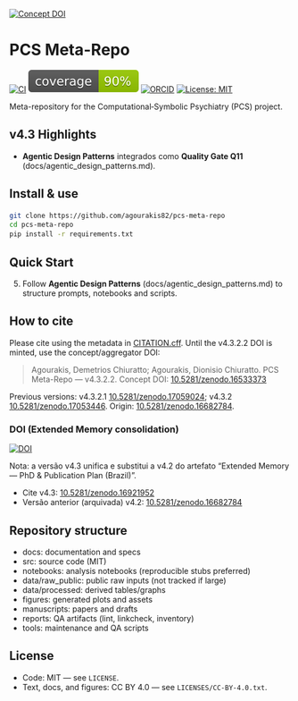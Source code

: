 [![Concept DOI](https://zenodo.org/badge/DOI/10.5281/zenodo.16533373.svg)](https://doi.org/10.5281/zenodo.16533373)

# PCS Meta-Repo

[![CI](https://github.com/agourakis82/pcs-meta-repo/actions/workflows/python-tests.yml/badge.svg)](https://github.com/agourakis82/pcs-meta-repo/actions/workflows/python-tests.yml)
[![Coverage](coverage.svg)](coverage.svg)
[![ORCID](https://img.shields.io/badge/ORCID-0000--0002--8596--5097-brightgreen.svg?logo=orcid)](https://orcid.org/0000-0002-8596-5097)
[![License: MIT](https://img.shields.io/badge/license-MIT-blue.svg)](LICENSE)

Meta-repository for the Computational‑Symbolic Psychiatry (PCS) project.

## v4.3 Highlights

- **Agentic Design Patterns** integrados como **Quality Gate Q11** (docs/agentic_design_patterns.md).

## Install & use

```bash
git clone https://github.com/agourakis82/pcs-meta-repo
cd pcs-meta-repo
pip install -r requirements.txt
```

## Quick Start

5. Follow **Agentic Design Patterns** (docs/agentic_design_patterns.md) to structure prompts, notebooks and scripts.

## How to cite

Please cite using the metadata in [CITATION.cff](CITATION.cff). Until the v4.3.2.2 DOI is minted, use the concept/aggregator DOI:

> Agourakis, Demetrios Chiuratto; Agourakis, Dionisio Chiuratto. PCS Meta-Repo — v4.3.2.2. Concept DOI: [10.5281/zenodo.16533373](https://doi.org/10.5281/zenodo.16533373)

Previous versions: v4.3.2.1 [10.5281/zenodo.17059024](https://doi.org/10.5281/zenodo.17059024); v4.3.2 [10.5281/zenodo.17053446](https://doi.org/10.5281/zenodo.17053446). Origin: [10.5281/zenodo.16682784](https://doi.org/10.5281/zenodo.16682784).

### DOI (Extended Memory consolidation)

[![DOI](https://zenodo.org/badge/DOI/10.5281/zenodo.16533374.svg)](https://doi.org/10.5281/zenodo.16533374)

Nota: a versão v4.3 unifica e substitui a v4.2 do artefato “Extended Memory — PhD & Publication Plan (Brazil)”.

- Cite v4.3: [10.5281/zenodo.16921952](https://doi.org/10.5281/zenodo.16921952)
- Versão anterior (arquivada) v4.2: [10.5281/zenodo.16682784](https://doi.org/10.5281/zenodo.16682784)


## Repository structure

- docs: documentation and specs
- src: source code (MIT)
- notebooks: analysis notebooks (reproducible stubs preferred)
- data/raw_public: public raw inputs (not tracked if large)
- data/processed: derived tables/graphs
- figures: generated plots and assets
- manuscripts: papers and drafts
- reports: QA artifacts (lint, linkcheck, inventory)
- tools: maintenance and QA scripts

## License

- Code: MIT — see `LICENSE`.
- Text, docs, and figures: CC BY 4.0 — see `LICENSES/CC-BY-4.0.txt`.
